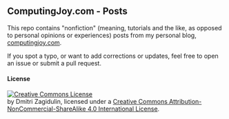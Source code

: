 ## ComputingJoy.com - Posts

This repo contains "nonfiction" (meaning, tutorials and the like, as 
opposed to personal opinions or experiences) posts from my personal 
blog, [computingjoy.com](http://computingjoy.com/).

If you spot a typo, or want to add corrections or updates, feel
free to open an issue or submit a pull request.

#### License

<a rel="license" href="http://creativecommons.org/licenses/by-nc-sa/4.0/"><img alt="Creative Commons License" style="border-width:0" src="https://i.creativecommons.org/l/by-nc-sa/4.0/88x31.png" /></a><br />by <span xmlns:cc="http://creativecommons.org/ns#" property="cc:attributionName">Dmitri Zagidulin</span>,
licensed under a <a rel="license" href="http://creativecommons.org/licenses/by-nc-sa/4.0/">Creative Commons Attribution-NonCommercial-ShareAlike 4.0 International License</a>.